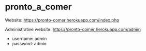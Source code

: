 # pronto_a_comer

Website: https://pronto-comer.herokuapp.com/index.php

Administrative website: https://pronto-comer.herokuapp.com/admin
- username: admin
- password: admin


